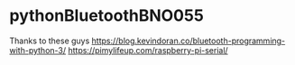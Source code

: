 # pythonBluetoothBNO055

Thanks to these guys
https://blog.kevindoran.co/bluetooth-programming-with-python-3/
https://pimylifeup.com/raspberry-pi-serial/
